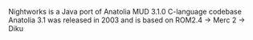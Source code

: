 Nightworks is a Java port of Anatolia MUD 3.1.0 C-language codebase
Anatolia 3.1 was released in 2003 and is based on ROM2.4 -> Merc 2 -> Diku